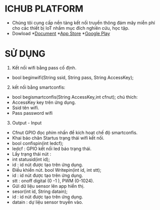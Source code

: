# ICHUB PLATFORM
- Chúng tôi cung cấp nền tảng kết nối truyền thông đám mây miễn phí cho các thiết bị IoT nhầm mục đích nghiên cứu, học tập.
- Dowload
 *[Document](http://ichub.doe.vn/huong-dan)
 *[App Store](https://apps.apple.com/us/app/id1525228000)
 *[Google Play](https://play.google.com/store/apps/details?id=com.ichub&hl=vi)
# SỬ DỤNG

1. Kết nối wifi bằng pass cố định.
- bool beginwifi(String ssid, String pass, String AccessKey);

2. kết nối bằng smartconfis:
- bool begismartconfis(String AccessKey,int cfnut);
chú thích: 
- AccessKey key trên ứng dụng.
- Ssid tên wifi.
- Pass password wifi

3. Output - Input
- Cfnut GPIO đọc phím nhấn để kích hoạt chế độ smartconfis.
- Khai báo chân Startus trạng thái wifi kết nối.
- bool confispin(int ledcf);
- ledcf : GPIO kết nối led báo trạng thái.
- Lấy trạng thái nút :
- int statusid(int id);
- id : id nút được tạo trên ứng dụng.
- Điều khiển nút.
  bool Writepin(int id, int stt);
- id : id nút được tạo trên ứng dụng.
- stt : onoff digital (0 -1 ), PWM (0-1024). 
- Gửi dữ liệu sensor lên app hiển thị.
- sesor(int id, String datain);
- id : id nút được tạo trên ứng dụng.
- datain : dự liệu sensor truyền vào.
